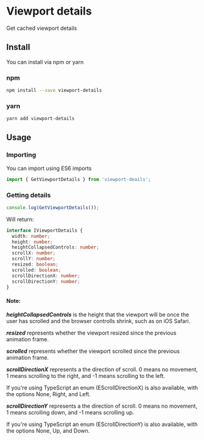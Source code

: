 # Viewport details
Get cached viewport details

## Install
You can install via npm or yarn

### npm
```bash
npm install --save viewport-details
```

### yarn
```bash
yarn add viewport-details
```

## Usage

### Importing
You can import using ES6 imports
```javascript
import { GetViewportDetails } from 'viewport-deails';
```
### Getting details
```javascript
console.log(GetViewportDetails());
```
Will return:
```typescript
interface IViewportDetails {
  width: number;
  height: number;
  heightCollapsedControls: number;
  scrollX: number;
  scrollY: number;
  resized: boolean;
  scrolled: boolean;
  scrollDirectionX: number;
  scrollDirectionY: number;
}
```

#### Note:
_**heightCollapsedControls**_ is the height that the viewport will be once the user has scrolled and the browser controlls shrink, such as on iOS Safari.

_**resized**_ represents whether the viewport resized since the previous animation frame.

_**scrolled**_ represents whether the viewport scrolled since the previous animation frame.

_**scrollDirectionX**_ represents a the direction of scroll. 0 means no movement, 1 means scrolling to the right, and -1 means scrolling to the left. 

If you're using TypeScript an enum (EScrollDirectionX) is also available, with the options None, Right, and Left.

_**scrollDirectionY**_ represents a the direction of scroll. 0 means no movement, 1 means scrolling down, and -1 means scrolling up.

If you're using TypeScript an enum (EScrollDirectionY) is also available, with the options None, Up, and Down.
